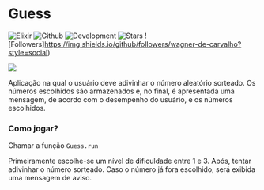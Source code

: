 # Guess
![Elixir](https://img.shields.io/badge/Elixir-4B275F?style=for-the-badge&logo=elixir&logoColor=white)
![Github](https://img.shields.io/badge/GitHub-100000?style=for-the-badge&logo=github&logoColor=white)
![Development](https://img.shields.io/badge/status-development-orange)
![Stars](https://img.shields.io/github/stars/wagner-de-carvalho/guess_number?style=social)
![Followers]https://img.shields.io/github/followers/wagner-de-carvalho?style=social)







<div display="inline-block">
    <img src=https://img.shields.io/github/followers/wagner-de-carvalho?style=social/>
</div>

       
Aplicação na qual o usuário deve adivinhar o número aleatório sorteado. Os números escolhidos são armazenados e, no final, é apresentada uma mensagem, de acordo com o desempenho do usuário, e os números escolhidos.

### Como jogar?
Chamar a função `Guess.run` 

Primeiramente escolhe-se um nível de dificuldade entre 1 e 3. Após, tentar adivinhar o número sorteado. Caso o número já fora escolhido, será exibida uma mensagem de aviso.

